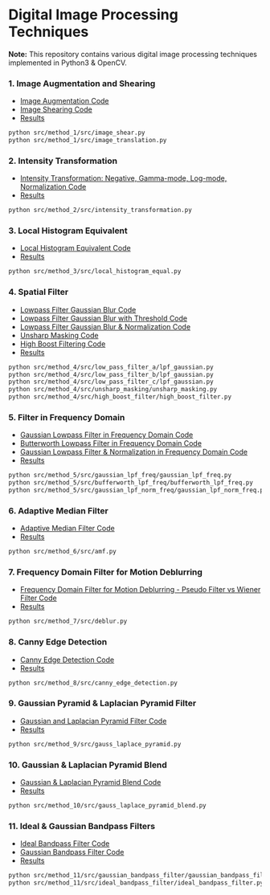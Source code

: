 # Digital Image Processing Techniques
**Note:** This repository contains various digital image processing techniques implemented in Python3 & OpenCV.

### 1. Image Augmentation and Shearing
- [Image Augmentation Code](https://github.com/mnguyen0226/dip_algorithms/blob/main/src/method_1/src/image_translation.py)
- [Image Shearing Code](https://github.com/mnguyen0226/dip_algorithms/blob/main/src/method_1/src/image_shear.py)
- [Results](https://github.com/mnguyen0226/dip_algorithms/tree/main/src/method_1/results)
```sh
python src/method_1/src/image_shear.py
python src/method_1/src/image_translation.py
```

### 2. Intensity Transformation
- [Intensity Transformation: Negative, Gamma-mode, Log-mode, Normalization Code](https://github.com/mnguyen0226/dip_algorithms/blob/main/src/method_2/src/intensity_transformation.py)
- [Results](https://github.com/mnguyen0226/dip_algorithms/tree/main/src/method_2/results)
```sh
python src/method_2/src/intensity_transformation.py
```

### 3. Local Histogram Equivalent
- [Local Histogram Equivalent Code](https://github.com/mnguyen0226/dip_algorithms/blob/main/src/method_3/src/local_histogram_equal.py)
- [Results](https://github.com/mnguyen0226/dip_algorithms/tree/main/src/method_3/results)
```sh
python src/method_3/src/local_histogram_equal.py
```

### 4. Spatial Filter
- [Lowpass Filter Gaussian Blur Code](https://github.com/mnguyen0226/dip_algorithms/blob/main/src/method_4/src/low_pass_filter_a/lpf_gaussian.py)
- [Lowpass Filter Gaussian Blur with Threshold Code](https://github.com/mnguyen0226/dip_algorithms/tree/main/src/method_4/src/low_pass_filter_b/lpf_gaussian.py)
- [Lowpass Filter Gaussian Blur & Normalization Code](https://github.com/mnguyen0226/dip_algorithms/blob/main/src/method_4/src/low_pass_filter_c/lpf_gaussian.py)
- [Unsharp Masking Code](https://github.com/mnguyen0226/dip_algorithms/blob/main/src/method_4/src/unsharp_masking/unsharp_masking.py)
- [High Boost Filtering Code](https://github.com/mnguyen0226/dip_algorithms/blob/main/src/method_4/src/high_boost_filter/high_boost_filter.py)
- [Results](https://github.com/mnguyen0226/dip_algorithms/tree/main/src/method_4/results)
```sh
python src/method_4/src/low_pass_filter_a/lpf_gaussian.py
python src/method_4/src/low_pass_filter_b/lpf_gaussian.py
python src/method_4/src/low_pass_filter_c/lpf_gaussian.py
python src/method_4/src/unsharp_masking/unsharp_masking.py
python src/method_4/src/high_boost_filter/high_boost_filter.py
```

### 5. Filter in Frequency Domain
- [Gaussian Lowpass Filter in Frequency Domain Code](https://github.com/mnguyen0226/dip_algorithms/blob/main/src/method_5/src/gaussian_lpf_freq/gaussian_lpf_freq.py)
- [Butterworth Lowpass Filter in Frequency Domain Code](https://github.com/mnguyen0226/dip_algorithms/blob/main/src/method_5/src/bufferworth_lpf_freq/bufferworth_lpf_freq.py)
- [Gaussian Lowpass Filter & Normalization in Frequency Domain Code](https://github.com/mnguyen0226/dip_algorithms/blob/main/src/method_5/src/gaussian_lpf_norm_freq/gaussian_lpf_norm_freq.py)
- [Results](https://github.com/mnguyen0226/dip_algorithms/tree/main/src/method_5/results)
```sh
python src/method_5/src/gaussian_lpf_freq/gaussian_lpf_freq.py
python src/method_5/src/bufferworth_lpf_freq/bufferworth_lpf_freq.py
python src/method_5/src/gaussian_lpf_norm_freq/gaussian_lpf_norm_freq.py
```

### 6. Adaptive Median Filter
- [Adaptive Median Filter Code](https://github.com/mnguyen0226/dip_algorithms/blob/main/src/method_6/src/amf.py)
- [Results](https://github.com/mnguyen0226/dip_algorithms/tree/main/src/method_6/results)
```sh
python src/method_6/src/amf.py
```

### 7. Frequency Domain Filter for Motion Deblurring
- [Frequency Domain Filter for Motion Deblurring - Pseudo Filter vs Wiener Filter Code](https://github.com/mnguyen0226/dip_algorithms/blob/main/src/method_7/src/deblur.py)
- [Results](https://github.com/mnguyen0226/dip_algorithms/tree/main/src/method_7/results)
```sh
python src/method_7/src/deblur.py
```

### 8. Canny Edge Detection
- [Canny Edge Detection Code](https://github.com/mnguyen0226/dip_algorithms/blob/main/src/method_8/src/canny_edge_detection.py)
- [Results](https://github.com/mnguyen0226/dip_algorithms/tree/main/src/method_8/results)
```sh
python src/method_8/src/canny_edge_detection.py
```

### 9. Gaussian Pyramid & Laplacian Pyramid Filter
- [Gaussian and Laplacian Pyramid Filter Code](https://github.com/mnguyen0226/dip_algorithms/blob/main/src/method_9/src/gauss_laplace_pyramid.py)
- [Results](https://github.com/mnguyen0226/dip_algorithms/tree/main/src/method_9/results)
```sh
python src/method_9/src/gauss_laplace_pyramid.py
```

### 10. Gaussian & Laplacian Pyramid Blend
- [Gaussian & Laplacian Pyramid Blend Code](https://github.com/mnguyen0226/dip_algorithms/blob/main/src/method_10/src/gauss_laplace_pyramid_blend.py)
- [Results](https://github.com/mnguyen0226/dip_algorithms/tree/main/src/method_10/results)
```sh
python src/method_10/src/gauss_laplace_pyramid_blend.py
```

### 11. Ideal & Gaussian Bandpass Filters
- [Ideal Bandpass Filter Code](https://github.com/mnguyen0226/dip_algorithms/tree/main/src/method_11/src/ideal_bandpass_filter)
- [Gaussian Bandpass Filter Code](https://github.com/mnguyen0226/dip_algorithms/blob/main/src/method_11/src/gaussian_bandpass_filter/gaussian_bandpass_filter.py)
- [Results](https://github.com/mnguyen0226/dip_algorithms/tree/main/src/method_11/results)
```sh
python src/method_11/src/gaussian_bandpass_filter/gaussian_bandpass_filter.py
python src/method_11/src/ideal_bandpass_filter/ideal_bandpass_filter.py
```



